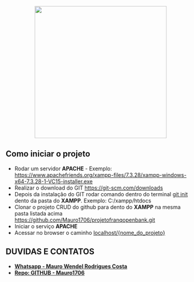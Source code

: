 <p align="center"><a href="https://www.franq.com.br/" target="_blank"><img src="https://res-3.cloudinary.com/crunchbase-production/image/upload/c_lpad,h_256,w_256,f_auto,q_auto:eco/hxsfzqmggi6onix2nkp9" width="350"></a></p>

## Como iniciar o projeto

- Rodar um servidor <b>APACHE</b> - Exemplo: https://www.apachefriends.org/xampp-files/7.3.28/xampp-windows-x64-7.3.28-1-VC15-installer.exe
- Realizar o download do GIT https://git-scm.com/downloads
- Depois da instalação do GIT rodar comando dentro do terminal <u>git init</u> dento da pasta do <b>XAMPP</b>. Exemplo: C:/xampp/htdocs
- Clonar o projeto CRUD do github para dento do <b>XAMPP</b> na mesma pasta listada acima
https://github.com/Mauro1706/projetofranqopenbank.git
- Iniciar o serviço <b>APACHE</b>
- Acessar no browser o caminho <u>localhost/{nome_do_projeto}</u>

## DUVIDAS E CONTATOS
- **[Whatsapp - Mauro Wendel Rodrigues Costa ](https://api.whatsapp.com/send?phone=5561983486393)**
- **[Repo: GITHUB - Mauro1706 ](https://github.com/Mauro1706)**


